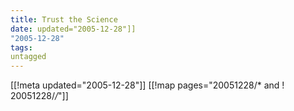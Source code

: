 ```yaml
---
title: Trust the Science
date: updated="2005-12-28"]]
"2005-12-28"
tags:
untagged
---
```

[[!meta updated="2005-12-28"]]
[[!map pages="20051228/* and ! 20051228/*/*"]]
